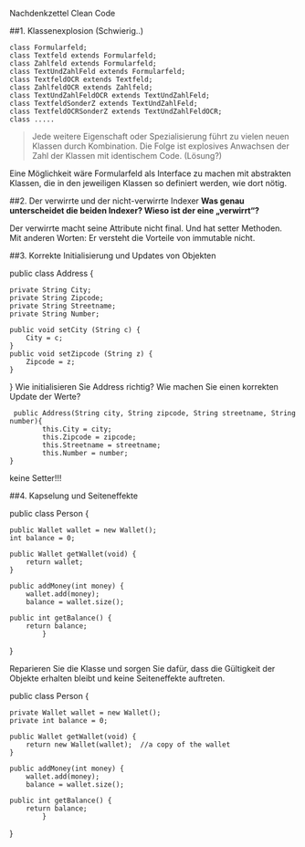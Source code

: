 Nachdenkzettel Clean Code

                                                                          
##1.   Klassenexplosion (Schwierig..)

    class Formularfeld;
    class Textfeld extends Formularfeld;
    class Zahlfeld extends Formularfeld;
    class TextUndZahlFeld extends Formularfeld;
    class TextfeldOCR extends Textfeld;
    class ZahlfeldOCR extends Zahlfeld;
    class TextUndZahlFeldOCR extends TextUndZahlFeld;
    class TextfeldSonderZ extends TextUndZahlFeld;
    class TextfeldOCRSonderZ extends TextUndZahlFeldOCR;
    class ..... 

> Jede weitere Eigenschaft oder Spezialisierung führt zu vielen neuen Klassen durch Kombination. Die Folge ist explosives Anwachsen der Zahl der Klassen mit identischem Code. (Lösung?)
                 
Eine Möglichkeit wäre Formularfeld als Interface zu machen mit abstrakten Klassen, die in den jeweiligen Klassen so definiert werden, wie dort nötig.

##2. Der verwirrte und der nicht-verwirrte Indexer
**Was genau unterscheidet die beiden Indexer? Wieso ist der eine „verwirrt“?**

Der verwirrte macht seine Attribute nicht final. Und hat setter Methoden. <br>
Mit anderen Worten: Er versteht die Vorteile von immutable nicht.


##3. Korrekte Initialisierung und Updates von Objekten

public class Address {
                                                                       
	private String City;
	private String Zipcode;
	private String Streetname;
	private String Number;

	public void setCity (String c) {
		City = c;
	}
	public void setZipcode (String z) {
		Zipcode = z;
	}
}
Wie initialisieren Sie Address richtig? Wie machen Sie einen korrekten Update der Werte?

     public Address(String city, String zipcode, String streetname, String number){
            this.City = city;
            this.Zipcode = zipcode;
            this.Streetname = streetname;
            this.Number = number;
    }
 keine Setter!!!

##4. Kapselung und Seiteneffekte

  public class Person {

	public Wallet wallet = new Wallet();
	int balance = 0;

	public Wallet getWallet(void) {
		return wallet;
	}
	
	public addMoney(int money) {
	 	wallet.add(money);
		balance = wallet.size();

	public int getBalance() {
	 	return balance;
            }
}
                                                                                   
Reparieren Sie die Klasse und sorgen Sie dafür, dass die Gültigkeit der Objekte erhalten bleibt und keine Seiteneffekte auftreten.

public class Person {

	private Wallet wallet = new Wallet();
	private int balance = 0;

	public Wallet getWallet(void) {
		return new Wallet(wallet);  //a copy of the wallet
	}
	
	public addMoney(int money) {
	 	wallet.add(money);
		balance = wallet.size();

	public int getBalance() {
	 	return balance;
            }
}

                                                    
